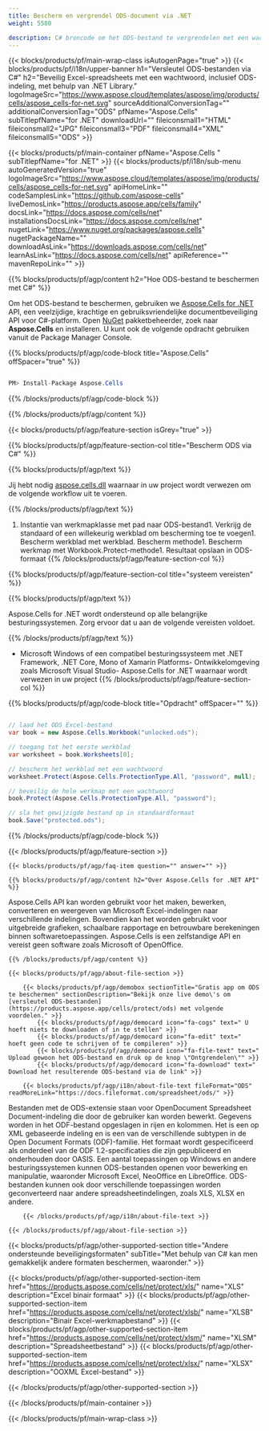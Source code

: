 ```yaml
---
title: Bescherm en vergrendel ODS-document via .NET 
weight: 5580

description: C# broncode om het ODS-bestand te vergrendelen met een wachtwoord op .NET Framework, .NET Core, Mono of Xamarin Platforms.
---
```

{{< blocks/products/pf/main-wrap-class isAutogenPage="true" >}}
{{< blocks/products/pf/i18n/upper-banner h1="Versleutel ODS-bestanden via C#" h2="Beveilig Excel-spreadsheets met een wachtwoord, inclusief ODS-indeling, met behulp van .NET Library." logoImageSrc="https://www.aspose.cloud/templates/aspose/img/products/cells/aspose_cells-for-net.svg" sourceAdditionalConversionTag="" additionalConversionTag="ODS" pfName="Aspose.Cells" subTitlepfName="for .NET" downloadUrl="" fileiconsmall1="HTML" fileiconsmall2="JPG" fileiconsmall3="PDF" fileiconsmall4="XML" fileiconsmall5="ODS" >}}

{{< blocks/products/pf/main-container pfName="Aspose.Cells " subTitlepfName="for .NET" >}}
{{< blocks/products/pf/i18n/sub-menu autoGeneratedVersion="true" logoImageSrc="https://www.aspose.cloud/templates/aspose/img/products/cells/aspose_cells-for-net.svg" apiHomeLink="" codeSamplesLink="https://github.com/aspose-cells" liveDemosLink="https://products.aspose.app/cells/family" docsLink="https://docs.aspose.com/cells/net" installationsDocsLink="https://docs.aspose.com/cells/net" nugetLink="https://www.nuget.org/packages/aspose.cells" nugetPackageName="" downloadAsLink="https://downloads.aspose.com/cells/net" learnAsLink="https://docs.aspose.com/cells/net" apiReference="" mavenRepoLink="" >}}

{{% blocks/products/pf/agp/content h2="Hoe ODS-bestand te beschermen met C#" %}}

 Om het ODS-bestand te beschermen, gebruiken we
 [Aspose.Cells for .NET](https://products.aspose.com/cells/net) 
 API, een veelzijdige, krachtige en gebruiksvriendelijke documentbeveiliging API voor C#-platform. Open
 [NuGet](https://www.nuget.org/packages/aspose.cells) 
 pakketbeheerder, zoek naar
 **Aspose.Cells** 
 en installeren. U kunt ook de volgende opdracht gebruiken vanuit de Package Manager Console.

{{% blocks/products/pf/agp/code-block title="Aspose.Cells" offSpacer="true" %}}

```cs

PM> Install-Package Aspose.Cells


```

{{% /blocks/products/pf/agp/code-block %}}

{{% /blocks/products/pf/agp/content %}}

{{< blocks/products/pf/agp/feature-section isGrey="true" >}}

{{% blocks/products/pf/agp/feature-section-col title="Bescherm ODS via C#" %}}

{{% blocks/products/pf/agp/text %}}

 Jij hebt nodig
 [aspose.cells.dll](https://downloads.aspose.com/cells/net) 
 waarnaar in uw project wordt verwezen om de volgende workflow uit te voeren.

{{% /blocks/products/pf/agp/text %}}

1. Instantie van werkmapklasse met pad naar ODS-bestand1. Verkrijg de standaard of een willekeurig werkblad om bescherming toe te voegen1. Bescherm werkblad met werkblad. Bescherm methode1. Bescherm werkmap met Workbook.Protect-methode1. Resultaat opslaan in ODS-formaat
{{% /blocks/products/pf/agp/feature-section-col %}}

{{% blocks/products/pf/agp/feature-section-col title="systeem vereisten" %}}

{{% blocks/products/pf/agp/text %}}

 Aspose.Cells for .NET wordt ondersteund op alle belangrijke besturingssystemen. Zorg ervoor dat u aan de volgende vereisten voldoet.

{{% /blocks/products/pf/agp/text %}}

- Microsoft Windows of een compatibel besturingssysteem met .NET Framework, .NET Core, Mono of Xamarin Platforms- Ontwikkelomgeving zoals Microsoft Visual Studio- Aspose.Cells for .NET waarnaar wordt verwezen in uw project
{{% /blocks/products/pf/agp/feature-section-col %}}

{{% blocks/products/pf/agp/code-block title="Opdracht" offSpacer="" %}}

```cs

// laad het ODS Excel-bestand 
var book = new Aspose.Cells.Workbook("unlocked.ods");

// toegang tot het eerste werkblad
var worksheet = book.Worksheets[0];

// bescherm het werkblad met een wachtwoord
worksheet.Protect(Aspose.Cells.ProtectionType.All, "password", null);

// beveilig de hele werkmap met een wachtwoord
book.Protect(Aspose.Cells.ProtectionType.All, "password");

// sla het gewijzigde bestand op in standaardformaat
book.Save("protected.ods");


```

{{% /blocks/products/pf/agp/code-block %}}

{{< /blocks/products/pf/agp/feature-section >}}

    {{< blocks/products/pf/agp/faq-item question="" answer="" >}}
 

<!-- aboutfile Starts -->

    {{% blocks/products/pf/agp/content h2="Over Aspose.Cells for .NET API" %}}

 Aspose.Cells API kan worden gebruikt voor het maken, bewerken, converteren en weergeven van Microsoft Excel-indelingen naar verschillende indelingen. Bovendien kan het worden gebruikt voor uitgebreide grafieken, schaalbare rapportage en betrouwbare berekeningen binnen softwaretoepassingen. Aspose.Cells is een zelfstandige API en vereist geen software zoals Microsoft of OpenOffice.  



    {{% /blocks/products/pf/agp/content %}}

    {{< blocks/products/pf/agp/about-file-section >}}

        {{< blocks/products/pf/agp/demobox sectionTitle="Gratis app om ODS te beschermen" sectionDescription="Bekijk onze live demo\'s om [versleutel ODS-bestanden](https://products.aspose.app/cells/protect/ods) met volgende voordelen." >}}
            {{< blocks/products/pf/agp/democard icon="fa-cogs" text=" U hoeft niets te downloaden of in te stellen" >}}
            {{< blocks/products/pf/agp/democard icon="fa-edit" text=" hoeft geen code te schrijven of te compileren" >}}
            {{< blocks/products/pf/agp/democard icon="fa-file-text" text=" Upload gewoon het ODS-bestand en druk op de knop \"Ontgrendelen\"" >}}
            {{< blocks/products/pf/agp/democard icon="fa-download" text=" Download het resulterende ODS-bestand via de link" >}}

        {{< blocks/products/pf/agp/i18n/about-file-text fileFormat="ODS" readMoreLink="https://docs.fileformat.com/spreadsheet/ods/" >}}
Bestanden met de ODS-extensie staan voor OpenDocument Spreadsheet Document-indeling die door de gebruiker kan worden bewerkt. Gegevens worden in het ODF-bestand opgeslagen in rijen en kolommen. Het is een op XML gebaseerde indeling en is een van de verschillende subtypen in de Open Document Formats (ODF)-familie. Het formaat wordt gespecificeerd als onderdeel van de ODF 1.2-specificaties die zijn gepubliceerd en onderhouden door OASIS. Een aantal toepassingen op Windows en andere besturingssystemen kunnen ODS-bestanden openen voor bewerking en manipulatie, waaronder Microsoft Excel, NeoOffice en LibreOffice. ODS-bestanden kunnen ook door verschillende toepassingen worden geconverteerd naar andere spreadsheetindelingen, zoals XLS, XLSX en andere.

        {{< /blocks/products/pf/agp/i18n/about-file-text >}}

    {{< /blocks/products/pf/agp/about-file-section >}}

<!-- aboutfile Ends -->

{{< blocks/products/pf/agp/other-supported-section title="Andere ondersteunde beveiligingsformaten" subTitle="Met behulp van C# kan men gemakkelijk andere formaten beschermen, waaronder." >}}

{{< blocks/products/pf/agp/other-supported-section-item href="https://products.aspose.com/cells/net/protect/xls/" name="XLS" description="Excel binair formaat" >}}
{{< blocks/products/pf/agp/other-supported-section-item href="https://products.aspose.com/cells/net/protect/xlsb/" name="XLSB" description="Binair Excel-werkmapbestand" >}}
{{< blocks/products/pf/agp/other-supported-section-item href="https://products.aspose.com/cells/net/protect/xlsm/" name="XLSM" description="Spreadsheetbestand" >}}
{{< blocks/products/pf/agp/other-supported-section-item href="https://products.aspose.com/cells/net/protect/xlsx/" name="XLSX" description="OOXML Excel-bestand" >}}

{{< /blocks/products/pf/agp/other-supported-section >}}

{{< /blocks/products/pf/main-container >}}
    
{{< /blocks/products/pf/main-wrap-class >}}
